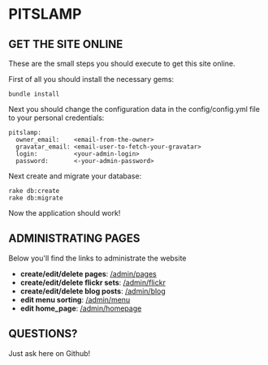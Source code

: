PITSLAMP
========

GET THE SITE ONLINE
-------------------

These are the small steps you should execute to get this site online.

First of all you should install the necessary gems:

    bundle install

Next you should change the configuration data in the config/config.yml file to your personal credentials:

    pitslamp:
      owner_email:    <email-from-the-owner>
      gravatar_email: <email-user-to-fetch-your-gravatar>
      login:          <your-admin-login>
      password:       <-your-admin-password>

Next create and migrate your database:

    rake db:create
    rake db:migrate

Now the application should work!

ADMINISTRATING PAGES
--------------------

Below you'll find the links to administrate the website

- **create/edit/delete pages**: [/admin/pages](http://localhost:3000/admin/pages)
- **create/edit/delete flickr sets**: [/admin/flickr](http://localhost:3000/admin/flickr)
- **create/edit/delete blog posts**: [/admin/blog](http://localhost:3000/admin/blog)
- **edit menu sorting**: [/admin/menu](http://localhost:3000/admin/menu)
- **edit home_page**: [/admin/homepage](http://localhost:3000/admin/homepage)

QUESTIONS?
----------

Just ask here on Github!